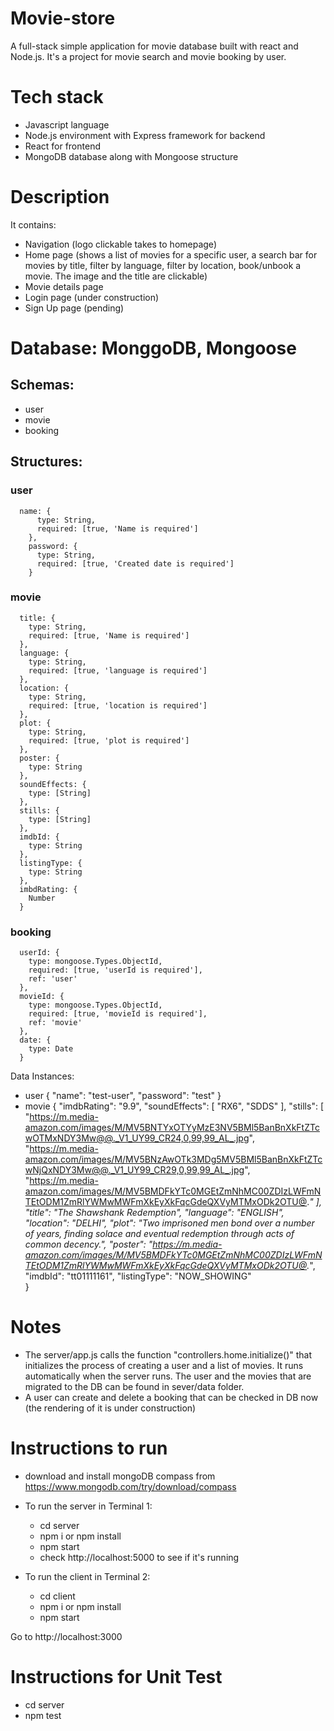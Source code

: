 # Movie-store
A full-stack simple application for movie database built with react and Node.js. It's a project for movie search and movie booking by user.

# Tech stack
- Javascript language
- Node.js environment with Express framework for backend
- React for frontend
- MongoDB database along with Mongoose structure

# Description
It contains:
- Navigation (logo clickable takes to homepage)
- Home page (shows a list of movies for a specific user, a search bar for movies by title, filter by language, filter by location, book/unbook a movie. The image and the title are clickable)
- Movie details page
- Login page (under construction)
- Sign Up page (pending)

# Database: MonggoDB, Mongoose

  ## Schemas:
  - user
  - movie
  - booking

  ## Structures:
  ### user
      name: {
          type: String,
          required: [true, 'Name is required']
        },
        password: {
          type: String,
          required: [true, 'Created date is required']
        }

  ### movie
      title: {
        type: String,
        required: [true, 'Name is required']
      },
      language: {
        type: String,
        required: [true, 'language is required']
      },
      location: {
        type: String,
        required: [true, 'location is required']
      },
      plot: {
        type: String,
        required: [true, 'plot is required']
      },
      poster: {
        type: String
      },
      soundEffects: {
        type: [String]
      },
      stills: {
        type: [String]
      },
      imdbId: {
        type: String
      },
      listingType: {
        type: String
      },
      imbdRating: {
        Number
      }

  ### booking
      userId: {
        type: mongoose.Types.ObjectId,
        required: [true, 'userId is required'],
        ref: 'user'
      },
      movieId: {
        type: mongoose.Types.ObjectId,
        required: [true, 'movieId is required'],
        ref: 'movie'
      },
      date: {
        type: Date
      }

  Data Instances:
  - user
    {
      "name": "test-user",
      "password": "test"
    } 
  - movie
     {
    "imdbRating": "9.9",
    "soundEffects": [
      "RX6",
      "SDDS"
    ],
    "stills": [
      "https://m.media-amazon.com/images/M/MV5BNTYxOTYyMzE3NV5BMl5BanBnXkFtZTcwOTMxNDY3Mw@@._V1_UY99_CR24,0,99,99_AL_.jpg",
      "https://m.media-amazon.com/images/M/MV5BNzAwOTk3MDg5MV5BMl5BanBnXkFtZTcwNjQxNDY3Mw@@._V1_UY99_CR29,0,99,99_AL_.jpg",
      "https://m.media-amazon.com/images/M/MV5BMDFkYTc0MGEtZmNhMC00ZDIzLWFmNTEtODM1ZmRlYWMwMWFmXkEyXkFqcGdeQXVyMTMxODk2OTU@._"
    ],
    "title": "The Shawshank Redemption",
    "language": "ENGLISH",
    "location": "DELHI",
    "plot": "Two imprisoned men bond over a number of years, finding solace and eventual redemption through acts of common decency.",
    "poster": "https://m.media-amazon.com/images/M/MV5BMDFkYTc0MGEtZmNhMC00ZDIzLWFmNTEtODM1ZmRlYWMwMWFmXkEyXkFqcGdeQXVyMTMxODk2OTU@._",
    "imdbId": "tt01111161",
    "listingType": "NOW_SHOWING"    
  }
   

# Notes
- The server/app.js calls the function "controllers.home.initialize()" that initializes the process of creating a user and a list of movies. It runs automatically when the server runs. The user and the movies that are migrated to the DB can be found in sever/data folder.
- A user can create and delete a booking that can be checked in DB now (the rendering of it is under construction) 


# Instructions to run
- download and install mongoDB compass from https://www.mongodb.com/try/download/compass

- To run the server in Terminal 1:
    - cd server
    - npm i or npm install
    - npm start
    - check http://localhost:5000 to see if it's running

- To run the client in Terminal 2:
    - cd client
    - npm i or npm install
    - npm start

Go to http://localhost:3000

# Instructions for Unit Test
- cd server
- npm test
